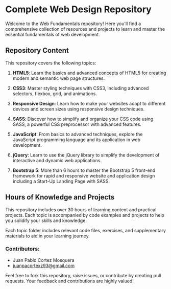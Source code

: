 # Complete Web Design Repository

Welcome to the Web Fundamentals repository! Here you'll find a comprehensive collection of resources and projects to learn and master the essential fundamentals of web development.

## Repository Content

This repository covers the following topics:

1. **HTML5**: Learn the basics and advanced concepts of HTML5 for creating modern and semantic web page structures.

2. **CSS3**: Master styling techniques with CSS3, including advanced selectors, flexbox, grid, and animations.

3. **Responsive Design**: Learn how to make your websites adapt to different devices and screen sizes using responsive design techniques.

4. **SASS**: Discover how to simplify and organize your CSS code using SASS, a powerful CSS preprocessor with advanced features.

5. **JavaScript**: From basics to advanced techniques, explore the JavaScript programming language and its application in web development.

6. **jQuery**: Learn to use the jQuery library to simplify the development of interactive and dynamic web applications.

7. **Bootstrap 5**: More than 6 hours to master the Bootstrap 5 front-end framework for rapid and responsive website and application design including a Start-Up Landing Page with SASS.

## Hours of Knowledge and Projects

This repository includes over 30 hours of learning content and practical projects. Each topic is accompanied by code examples and projects to help you solidify your skills and knowledge.

Each topic folder includes relevant code files, exercises, and supplementary materials to aid in your learning journey.

### Contributors:
- Juan Pablo Cortez Mosquera
- juanpacortexz93@gmail.com

Feel free to fork this repository, raise issues, or contribute by creating pull requests. Your feedback and contributions are highly valued!
